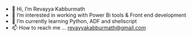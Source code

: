- 👋 Hi, I’m Revayya Kabburmath
- 👀 I’m interested in working with Power Bi tools & Front end development
- 🌱 I’m currently learning Python, ADF and shellscript
- 📫 How to reach me ... revayyakabburmath@gmail.com

<!---
Rawxx217/Rawxx217 is a ✨ special ✨ repository because its `README.md` (this file) appears on your GitHub profile.
You can click the Preview link to take a look at your changes.
--->

